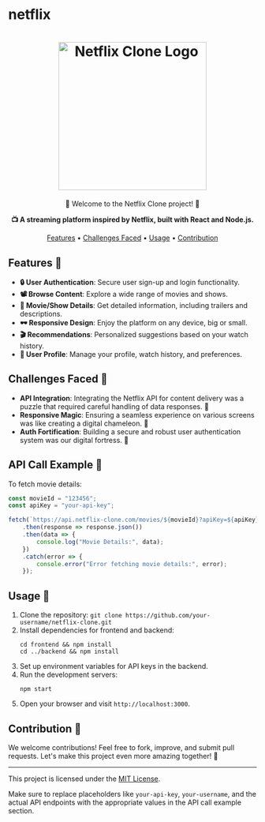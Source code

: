 # netflix


<h1 align="center">
    <img src="netflix-clone-logo.png" alt="Netflix Clone Logo" width="300">
</h1>

<p align="center">
    🚀 Welcome to the Netflix Clone project! 🎉
</p>

<p align="center">
    <strong>📺 A streaming platform inspired by Netflix, built with React and Node.js.</strong>
</p>

<p align="center">
    <a href="#features">Features</a> •
    <a href="#challenges">Challenges Faced</a> •
    <a href="#usage">Usage</a> •
    <a href="#contribution">Contribution</a>
</p>

## Features 🌟

- **🔒 User Authentication**: Secure user sign-up and login functionality.
- **📽️ Browse Content**: Explore a wide range of movies and shows.
- **🎥 Movie/Show Details**: Get detailed information, including trailers and descriptions.
- **🕶️ Responsive Design**: Enjoy the platform on any device, big or small.
- **🎬 Recommendations**: Personalized suggestions based on your watch history.
- **👤 User Profile**: Manage your profile, watch history, and preferences.

## Challenges Faced 🛑

- **API Integration**: Integrating the Netflix API for content delivery was a puzzle that required careful handling of data responses. 🧩
- **Responsive Magic**: Ensuring a seamless experience on various screens was like creating a digital chameleon. 🦎
- **Auth Fortification**: Building a secure and robust user authentication system was our digital fortress. 🏰

## API Call Example 📡

To fetch movie details:

```javascript
const movieId = "123456";
const apiKey = "your-api-key";

fetch(`https://api.netflix-clone.com/movies/${movieId}?apiKey=${apiKey}`)
    .then(response => response.json())
    .then(data => {
        console.log("Movie Details:", data);
    })
    .catch(error => {
        console.error("Error fetching movie details:", error);
    });
```

## Usage 🚀

1. Clone the repository: `git clone https://github.com/your-username/netflix-clone.git`
2. Install dependencies for frontend and backend: 
   ```
   cd frontend && npm install
   cd ../backend && npm install
   ```
3. Set up environment variables for API keys in the backend.
4. Run the development servers:
   ```
   npm start
   ```
5. Open your browser and visit `http://localhost:3000`.

## Contribution 🤝

We welcome contributions! Feel free to fork, improve, and submit pull requests. Let's make this project even more amazing together! 🌈

---

This project is licensed under the [MIT License](LICENSE).

Make sure to replace placeholders like `your-api-key`, `your-username`, and the actual API endpoints with the appropriate values in the API call example section. 
